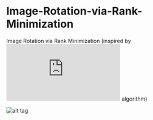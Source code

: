 # Image-Rotation-via-Rank-Minimization
Image Rotation via Rank Minimization (inspired by ![TILT](http://perception.csl.illinois.edu/matrix-rank/tilt.html) algorithm)


![alt tag](http://perception.csl.illinois.edu/matrix-rank/Images/tilt_imgs.png)

